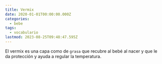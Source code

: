 ```yaml
---
title: Vermix
date: 2020-01-01T00:00:00.000Z
categories:
  - bebe
tags:
  - vocabulario
lastmod: 2023-08-25T09:48:47.595Z
---
```


El vermix es una capa como de `grasa` que recubre al bebé al nacer y que le da protección y ayuda a regular la temperatura.
